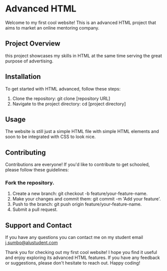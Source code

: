 # Advanced HTML 

Welcome to my first cool website! This is an advanced HTML project that aims to market an online mentoring company. 

## Project Overview
this project showcases my skills in HTML at the same time serving the great purpose of advertising.

## Installation
To get started with HTML advanced, follow these steps:

1. Clone the repository: git clone [repository URL]
2. Navigate to the project directory: cd [project directory]

## Usage
The website is still just a simple HTML file with simple HTML elements and soon to be integrated with CSS to look nice.

## Contributing
Contributions are everyone! If you'd like to contribute to get schooled, please follow these guidelines:

### Fork the repository.
1. Create a new branch: git checkout -b feature/your-feature-name.
2. Make your changes and commit them: git commit -m 'Add your feature'.
3. Push to the branch: git push origin feature/your-feature-name.
4. Submit a pull request.

## Support and Contact
If you have any questions you can contact me on my student email j.sumbo@alustudent.com

Thank you for checking out my first cool website! I hope you find it useful and enjoy exploring its advanced HTML features. If you have any feedback or suggestions, please don't hesitate to reach out. Happy coding!